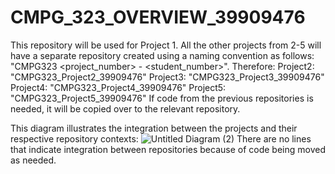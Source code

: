 # CMPG_323_OVERVIEW_39909476

This repository will be used for Project 1.
All the other projects from 2-5 will have a separate repository created using a naming convention as follows: "CMPG323 <project_number> - <student_number>".
Therefore:
Project2: "CMPG323_Project2_39909476"
Project3: "CMPG323_Project3_39909476"
Project4: "CMPG323_Project4_39909476"
Project5: "CMPG323_Project5_39909476"
If code from the previous repositories is needed, it will be copied over to the relevant repository.


This diagram illustrates the integration between the projects and their respective repository contexts:
![Untitled Diagram (2)](https://github.com/XoXoTheFrozenFox/CMPG_323_OVERVIEW_39909476/assets/104361159/f8712671-a24b-47cc-88b1-34d9bdc239d2)
There are no lines that indicate integration between repositories because of code being moved as needed.
